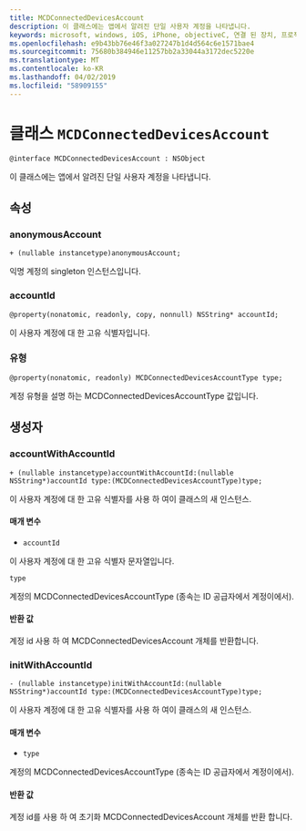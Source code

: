 ```yaml
---
title: MCDConnectedDevicesAccount
description: 이 클래스에는 앱에서 알려진 단일 사용자 계정을 나타냅니다.
keywords: microsoft, windows, iOS, iPhone, objectiveC, 연결 된 장치, 프로젝트 로마
ms.openlocfilehash: e9b43bb76e46f3a027247b1d4d564c6e1571bae4
ms.sourcegitcommit: 75680b384946e11257bb2a33044a3172dec5220e
ms.translationtype: MT
ms.contentlocale: ko-KR
ms.lasthandoff: 04/02/2019
ms.locfileid: "58909155"
---
```

# <a name="class-mcdconnecteddevicesaccount"></a>클래스 `MCDConnectedDevicesAccount`

```
@interface MCDConnectedDevicesAccount : NSObject
```  

이 클래스에는 앱에서 알려진 단일 사용자 계정을 나타냅니다.

## <a name="properties"></a>속성

### <a name="anonymousaccount"></a>anonymousAccount
`+ (nullable instancetype)anonymousAccount;`

익명 계정의 singleton 인스턴스입니다.

### <a name="accountid"></a>accountId
`@property(nonatomic, readonly, copy, nonnull) NSString* accountId;`

이 사용자 계정에 대 한 고유 식별자입니다.

### <a name="type"></a>유형
`@property(nonatomic, readonly) MCDConnectedDevicesAccountType type;`

계정 유형을 설명 하는 MCDConnectedDevicesAccountType 값입니다.

## <a name="constructors"></a>생성자

### <a name="accountwithaccountid"></a>accountWithAccountId
`+ (nullable instancetype)accountWithAccountId:(nullable NSString*)accountId type:(MCDConnectedDevicesAccountType)type;`

이 사용자 계정에 대 한 고유 식별자를 사용 하 여이 클래스의 새 인스턴스.

#### <a name="parameters"></a>매개 변수 

* `accountId` 

이 사용자 계정에 대 한 고유 식별자 문자열입니다.

`type` 

계정의 MCDConnectedDevicesAccountType (종속는 ID 공급자에서 계정이에서).

#### <a name="returns"></a>반환 값
계정 id 사용 하 여 MCDConnectedDevicesAccount 개체를 반환합니다.

### <a name="initwithaccountid"></a>initWithAccountId
`- (nullable instancetype)initWithAccountId:(nullable NSString*)accountId type:(MCDConnectedDevicesAccountType)type;`

이 사용자 계정에 대 한 고유 식별자를 사용 하 여이 클래스의 새 인스턴스.

#### <a name="parameters"></a>매개 변수 
* `type`

계정의 MCDConnectedDevicesAccountType (종속는 ID 공급자에서 계정이에서).

#### <a name="returns"></a>반환 값
계정 id를 사용 하 여 초기화 MCDConnectedDevicesAccount 개체를 반환 합니다.